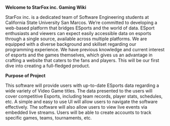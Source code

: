 **Welcome to StarFox inc. Gaming Wiki**

StarFox inc. is a dedicated team of Software Engineering students at California State University San Marcos. We’re committed to developing a web-based platform that bridges ESports and the world of data. ESport enthusiasts and viewers can expect easily accessible data on esports through a single source, available across multiple platforms. We are equipped with a diverse background and skillset regarding our programming experience. We have previous knowledge and current interest of esports and the games themselves, which gives us an advantage in crafting a website that caters to the fans and players. This will be our first dive into creating a full-fledged product.

**Purpose of Project**

This software will provide users with up-to-date ESports data regarding a wide variety of Video Game titles. The data presented to the users will cover competitive Esports, including team records, player stats, schedules, etc. A simple and easy to use UI will allow users to navigate the software effectively. The software will also allow users to view live events via embedded live streams. Users will be able to create accounts to track specific games, teams, tournaments, etc.
